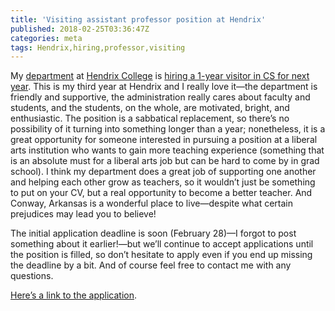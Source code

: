 ```yaml
---
title: 'Visiting assistant professor position at Hendrix'
published: 2018-02-25T03:36:47Z
categories: meta
tags: Hendrix,hiring,professor,visiting
---
```


<p>My <a href="https://www.hendrix.edu/mathcs/">department</a> at <a href="https://www.hendrix.edu/">Hendrix College</a> is <a href="https://www.hendrix.edu/humanresources/page.aspx?id=73620&amp;gnk=job&amp;gni=8a7885a8612bf7ec01616baea0a66632&amp;gns=Professional%20Organization%20Job%20Boards%2FEmail">hiring a 1-year visitor in CS for next year</a>. This is my third year at Hendrix and I really love it—the department is friendly and supportive, the administration really cares about faculty and students, and the students, on the whole, are motivated, bright, and enthusiastic. The position is a sabbatical replacement, so there’s no possibility of it turning into something longer than a year; nonetheless, it is a great opportunity for someone interested in pursuing a position at a liberal arts institution who wants to gain more teaching experience (something that is an absolute must for a liberal arts job but can be hard to come by in grad school). I think my department does a great job of supporting one another and helping each other grow as teachers, so it wouldn’t just be something to put on your CV, but a real opportunity to become a better teacher. And Conway, Arkansas is a wonderful place to live—despite what certain prejudices may lead you to believe!</p>
<p>The initial application deadline is soon (February 28)—I forgot to post something about it earlier!—but we’ll continue to accept applications until the position is filled, so don’t hesitate to apply even if you end up missing the deadline by a bit. And of course feel free to contact me with any questions.</p>
<p><a href="https://www.hendrix.edu/humanresources/page.aspx?id=73620&amp;gnk=job&amp;gni=8a7885a8612bf7ec01616baea0a66632&amp;gns=Professional%20Organization%20Job%20Boards%2FEmail">Here’s a link to the application</a>.</p>

